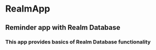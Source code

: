 # RealmApp
## Reminder app with Realm Database
### This app provides basics of Realm Database functionality 
